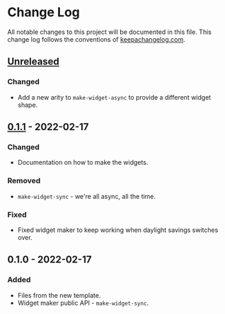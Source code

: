 # Change Log
All notable changes to this project will be documented in this file. This change log follows the conventions of [keepachangelog.com](http://keepachangelog.com/).

## [Unreleased]
### Changed
- Add a new arity to `make-widget-async` to provide a different widget shape.

## [0.1.1] - 2022-02-17
### Changed
- Documentation on how to make the widgets.

### Removed
- `make-widget-sync` - we're all async, all the time.

### Fixed
- Fixed widget maker to keep working when daylight savings switches over.

## 0.1.0 - 2022-02-17
### Added
- Files from the new template.
- Widget maker public API - `make-widget-sync`.

[Unreleased]: https://sourcehost.site/your-name/web-dev/compare/0.1.1...HEAD
[0.1.1]: https://sourcehost.site/your-name/web-dev/compare/0.1.0...0.1.1
